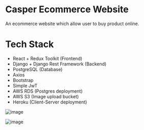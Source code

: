 # Casper Ecommerce Website

An ecommerce website which allow user to buy product online.

# Tech Stack

- React + Redux Toolkit (Frontend)
- Django + Django Rest Framework (Backend)
- PostgreSQL (Database)
- Axios
- Bootstrap
- Simple JwT
- AWS RDS (Postgres deployment)
- AWS S3 (Image upload bucket)
- Heroku (Client-Server deployment)

![image](https://github.com/Kendrick2809/Casper-shop/tree/main/static/images/Flow.png?raw=true)

![image](https://github.com/Kendrick2809/Casper-shop/tree/main/static/images/Backend.png?raw=true)
